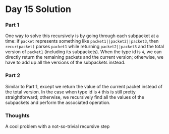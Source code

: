 # Day 15 Solution

### Part 1

One way to solve this recursively is by going through each subpacket at a time: if `packet` represents something like `packet1||packet2||packet3`, then `recur(packet)` parses `packet1` while returning `packet2||packet3` and the total version of `packet1` (including its subpackets). When the type id is `4`, we can directly return the remaining packets and the current version; otherwise, we have to add up all the versions of the subpackets instead.

### Part 2

Similar to Part 1, except we return the value of the current packet instead of the total version. In the case when type id is `4` this is still pretty straightforward; otherwise, we recursively find all the values of the subpackets and perform the associated operation.

### Thoughts
A cool problem with a not-so-trivial recursive step